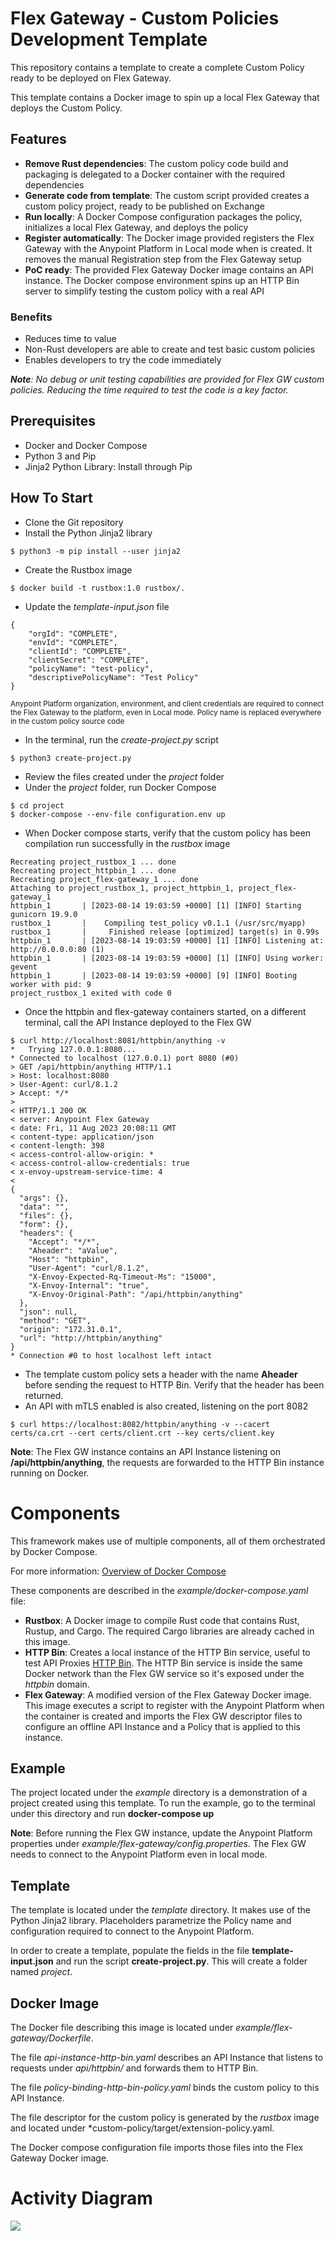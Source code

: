 # Flex Gateway - Custom Policies Development Template

This repository contains a template to create a complete Custom Policy ready to be deployed on Flex Gateway.

This template contains a Docker image to spin up a local Flex Gateway that deploys the Custom Policy.

## Features

- **Remove Rust dependencies**: The custom policy code build and packaging is delegated to a Docker container with the required dependencies
- **Generate code from template**: The custom script provided creates a custom policy project, ready to be published on Exchange
- **Run locally**: A Docker Compose configuration packages the policy, initializes a local Flex Gateway, and deploys the policy
- **Register automatically**: The Docker image provided registers the Flex Gateway with the Anypoint Platform in Local mode when is created. It removes the manual Registration step from the Flex Gateway setup
- **PoC ready**: The provided Flex Gateway Docker image contains an API instance. The Docker compose environment spins up an HTTP Bin server to simplify testing the custom policy with a real API

### Benefits

- Reduces time to value
- Non-Rust developers are able to create and test basic custom policies
- Enables developers to try the code immediately

***Note**: No debug or unit testing capabilities are provided for Flex GW custom policies. Reducing the time required to test the code is a key factor.*

## Prerequisites

- Docker and Docker Compose
- Python 3 and Pip
- Jinja2 Python Library: Install through Pip

## How To Start

- Clone the Git repository
- Install the Python Jinja2 library
```
$ python3 -m pip install --user jinja2
```
- Create the Rustbox image
```
$ docker build -t rustbox:1.0 rustbox/.
```
- Update the *template-input.json* file
```
{
    "orgId": "COMPLETE",
    "envId": "COMPLETE",
    "clientId": "COMPLETE",
    "clientSecret": "COMPLETE",
    "policyName": "test-policy",
    "descriptivePolicyName": "Test Policy"
}
```
<sub>Anypoint Platform organization, environment, and client credentials are required to connect the Flex Gateway to the platform, even in Local mode. Policy name is replaced everywhere in the custom policy source code</sub>
- In the terminal, run the *create-project.py* script
```
$ python3 create-project.py
```
- Review the files created under the *project* folder
- Under the *project* folder, run Docker Compose
```
$ cd project
$ docker-compose --env-file configuration.env up
```
- When Docker compose starts, verify that the custom policy has been compilation run successfully in the *rustbox* image
```
Recreating project_rustbox_1 ... done
Recreating project_httpbin_1 ... done
Recreating project_flex-gateway_1 ... done
Attaching to project_rustbox_1, project_httpbin_1, project_flex-gateway_1
httpbin_1       | [2023-08-14 19:03:59 +0000] [1] [INFO] Starting gunicorn 19.9.0
rustbox_1       |    Compiling test_policy v0.1.1 (/usr/src/myapp)
rustbox_1       |     Finished release [optimized] target(s) in 0.99s
httpbin_1       | [2023-08-14 19:03:59 +0000] [1] [INFO] Listening at: http://0.0.0.0:80 (1)
httpbin_1       | [2023-08-14 19:03:59 +0000] [1] [INFO] Using worker: gevent
httpbin_1       | [2023-08-14 19:03:59 +0000] [9] [INFO] Booting worker with pid: 9
project_rustbox_1 exited with code 0
```
- Once the httpbin and flex-gateway containers started, on a different terminal, call the API Instance deployed to the Flex GW
```
$ curl http://localhost:8081/httpbin/anything -v
*   Trying 127.0.0.1:8080...
* Connected to localhost (127.0.0.1) port 8080 (#0)
> GET /api/httpbin/anything HTTP/1.1
> Host: localhost:8080
> User-Agent: curl/8.1.2
> Accept: */*
>
< HTTP/1.1 200 OK
< server: Anypoint Flex Gateway
< date: Fri, 11 Aug 2023 20:08:11 GMT
< content-type: application/json
< content-length: 398
< access-control-allow-origin: *
< access-control-allow-credentials: true
< x-envoy-upstream-service-time: 4
<
{
  "args": {},
  "data": "",
  "files": {},
  "form": {},
  "headers": {
    "Accept": "*/*",
    "Aheader": "aValue",
    "Host": "httpbin",
    "User-Agent": "curl/8.1.2",
    "X-Envoy-Expected-Rq-Timeout-Ms": "15000",
    "X-Envoy-Internal": "true",
    "X-Envoy-Original-Path": "/api/httpbin/anything"
  },
  "json": null,
  "method": "GET",
  "origin": "172.31.0.1",
  "url": "http://httpbin/anything"
}
* Connection #0 to host localhost left intact
```
- The template custom policy sets a header with the name **Aheader** before sending the request to HTTP Bin. Verify that the header has been returned.
- An API with mTLS enabled is also created, listening on the port 8082
```
$ curl https://localhost:8082/httpbin/anything -v --cacert certs/ca.crt --cert certs/client.crt --key certs/client.key
```

**Note**: The Flex GW instance contains an API Instance listening on **/api/httpbin/anything**, the requests are forwarded to the HTTP Bin instance running on Docker.

# Components

This framework makes use of multiple components, all of them orchestrated by Docker Compose.

For more information: [Overview of Docker Compose](https://docs.docker.com/compose/)

These components are described in the *example/docker-compose.yaml* file:
- **Rustbox**: A Docker image to compile Rust code that contains Rust, Rustup, and Cargo. The required Cargo libraries are already cached in this image.
- **HTTP Bin**: Creates a local instance of the HTTP Bin service, useful to test API Proxies [HTTP Bin](https://httpbin.org/). The HTTP Bin service is inside the same Docker network than the Flex GW service so it's exposed under the *httpbin* domain.
- **Flex Gateway**: A modified version of the Flex Gateway Docker image. This image executes a script to register with the Anypoint Platform when the container is created and imports the Flex GW descriptor files to configure an offline API Instance and a Policy that is applied to this instance.

## Example

The project located under the *example* directory is a demonstration of a project created using this template. To run the example, go to the terminal under this directory and run **docker-compose up**

**Note**: Before running the Flex GW instance, update the Anypoint Platform properties under *example/flex-gateway/config.properties*. The Flex GW needs to connect to the Anypoint Platform even in local mode.

## Template

The template is located under the *template* directory. It makes use of the Python Jinja2 library. Placeholders parametrize the Policy name and configuration required to connect to the Anypoint Platform.

In order to create a template, populate the fields in the file **template-input.json** and run the script **create-project.py**. This will create a folder named *project*.

## Docker Image

The Docker file describing this image is located under *example/flex-gateway/Dockerfile*.

The file *api-instance-http-bin.yaml* describes an API Instance that listens to requests under *api/httpbin/* and forwards them to HTTP Bin.

The file *policy-binding-http-bin-policy.yaml* binds the custom policy to this API Instance.

The file descriptor for the custom policy is generated by the *rustbox* image and located under *custom-policy/target/extension-policy.yaml.

The Docker compose configuration file imports those files into the Flex Gateway Docker image.

# Activity Diagram

![](images/activity-diagram.png)
